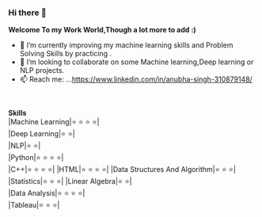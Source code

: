 ### Hi there 👋


**Welcome To my Work World,Though a lot more to add :)**
- 🔭 I’m currently improving my machine learning skills and Problem Solving Skills by practicing .
- 👯 I’m looking to collaborate on some Machine learning,Deep learning or NLP projects.
- 📫 Reach me: ...https://www.linkedin.com/in/anubha-singh-310879148/
<br/>


**Skills**<br/>
|Machine Learning|:star: :star: :star: :star:|   
|Deep Learning|:star: :star:|     
|NLP|:star: :star:|                             
|Python|:star: :star: :star: :star:|            
|C++|:star: :star: :star: :star:|
|HTML|:star: :star: :star: :star:|
|Data Structures And Algorithm|:star: :star: :star:|
|Statistics|:star: :star: :star:|
|Linear Algebra|:star: :star:|                           
|Data Analysis|:star: :star: :star: :star:|              
|Tableau|:star: :star: :star:|                         
